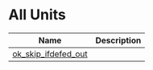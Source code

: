 # All Units


| Name | Description |
|---|---|
| [ok_skip_ifdefed_out](ok_skip_ifdefed_out.md) |   |

